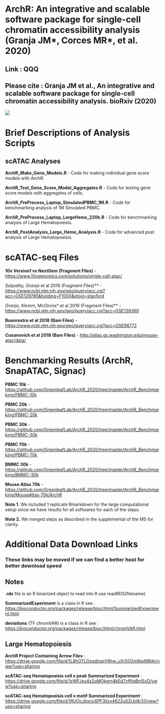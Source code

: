 # ArchR: An integrative and scalable software package for single-cell chromatin accessibility analysis (Granja JM*, Corces MR*, et al. 2020)

## **Link** : QQQ

## Please cite : Granja JM et al., An integrative and scalable software package for single-cell chromatin accessibility analysis. bioRxiv (2020) <br/>

![](Figure1.png)

# Brief Descriptions of Analysis Scripts

## scATAC Analyses

**ArchR_Make_Gene_Models.R** - Code for making individual gene score models with ArchR.

**ArchR_Test_Gene_Score_Model_Aggregates.R** - Code for testing gene score models with aggregates of cells.

**ArchR_PreProcess_Laptop_SimulatedPBMC_1M.R** - Code for benchmarking analysis of 1M Simulated PBMC.

**ArchR_PreProcess_Laptop_LargeHeme_220k.R** - Code for benchmarking analysis of Large Hematopoeisis.

**ArchR_PostAnalysis_Large_Heme_Analysis.R** - Code for advanced post analysis of Large Hematopoeisis.

# scATAC-seq Files

**10x Version1 vs NextGem (Fragment Files)** - https://www.10xgenomics.com/solutions/single-cell-atac/

**Satpathy*, Granja* et al 2019 (Fragment Files)** - https://www.ncbi.nlm.nih.gov/geo/query/acc.cgi?acc=GSE129785&holding=F1000&otool=stanford

**Granja*, Klemm*, McGinnis* et al 2019 (Fragment Files)** - https://www.ncbi.nlm.nih.gov/geo/query/acc.cgi?acc=GSE139369

**Buenrostro et al 2018 (Bam Files)** - https://www.ncbi.nlm.nih.gov/geo/query/acc.cgi?acc=GSE96772

**Cusanovich et al 2018 (Bam Files)** - http://atlas.gs.washington.edu/mouse-atac/data/

# Benchmarking Results (ArchR, SnapATAC, Signac)

**PBMC 10k** - https://github.com/GreenleafLab/ArchR_2020/tree/master/ArchR_Benchmarking/PBMC-10k

**PBMC 20k** - https://github.com/GreenleafLab/ArchR_2020/tree/master/ArchR_Benchmarking/PBMC-20k

**PBMC 30k** - https://github.com/GreenleafLab/ArchR_2020/tree/master/ArchR_Benchmarking/PBMC-30k

**PBMC 70k** - https://github.com/GreenleafLab/ArchR_2020/tree/master/ArchR_Benchmarking/PBMC-70k

**BMMC 30k** - https://github.com/GreenleafLab/ArchR_2020/tree/master/ArchR_Benchmarking/BMMC-30k

**Mouse Atlas 70k** - https://github.com/GreenleafLab/ArchR_2020/tree/master/ArchR_Benchmarking/MouseAtlas-70k/ArchR

**Note 1.** We included 1 replicate Rmarkdown for the large computational setup since we have results for all softwares for each of the steps.

**Note 2.** We merged steps as described in the supplemental of the MS for clarity.

# Additional Data Download Links

### These links may be moved if we can find a better host for better download speed

## Notes

**.rds** file is an R binarized object to read into R use readRDS(filename)

**SummarizedExperiment** is a class in R see : <br/>https://bioconductor.org/packages/release/bioc/html/SummarizedExperiment.html

**deviations** (TF chromVAR) is a class in R see : <br/>https://bioconductor.org/packages/release/bioc/html/chromVAR.html

## Large Hematopoiesis

**ArchR Project Containing Arrow Files** : <br/>https://drive.google.com/file/d/1L8hOTLDxqdzgqY4hw_uXr5O2m8qd9Bdn/view?usp=sharing

**scATAC-seq Hematopoeisis cell x peak Summarized Experiment** : <br/>https://drive.google.com/file/d/1zWFJes4z2uMOkgm4kEd7zffjlgBnlSxD/view?usp=sharing

**scATAC-seq Hematopoeisis cell x motif Summarized Experiment** : <br/>https://drive.google.com/file/d/1RUOcJbxric6PF3Ilzx4622uS2Lbi8r31/view?usp=sharing

